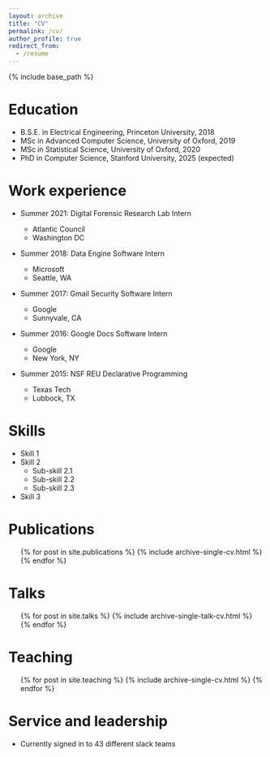 ```yaml
---
layout: archive
title: "CV"
permalink: /cv/
author_profile: true
redirect_from:
  - /resume
---
```


{% include base_path %}

Education
======
* B.S.E. in Electrical Engineering,  Princeton University, 2018
* MSc in Advanced Computer Science, University of Oxford, 2019
* MSc in Statistical Science, University of Oxford, 2020
* PhD in Computer Science, Stanford University, 2025 (expected)

Work experience
======
* Summer 2021: Digital Forensic Research Lab Intern 
  * Atlantic Council 
  * Washington DC

* Summer 2018: Data Engine Software Intern
  * Microsoft
  * Seattle, WA

* Summer 2017: Gmail Security Software Intern
  * Google
  * Sunnyvale, CA

* Summer 2016: Google Docs Software Intern
  * Google
  * New York, NY

* Summer 2015: NSF REU Declarative Programming
  * Texas Tech
  * Lubbock, TX
  
Skills
======
* Skill 1
* Skill 2
  * Sub-skill 2.1
  * Sub-skill 2.2
  * Sub-skill 2.3
* Skill 3

Publications
======
  <ul>{% for post in site.publications %}
    {% include archive-single-cv.html %}
  {% endfor %}</ul>
  
Talks
======
  <ul>{% for post in site.talks %}
    {% include archive-single-talk-cv.html %}
  {% endfor %}</ul>
  
Teaching
======
  <ul>{% for post in site.teaching %}
    {% include archive-single-cv.html %}
  {% endfor %}</ul>
  
Service and leadership
======
* Currently signed in to 43 different slack teams
